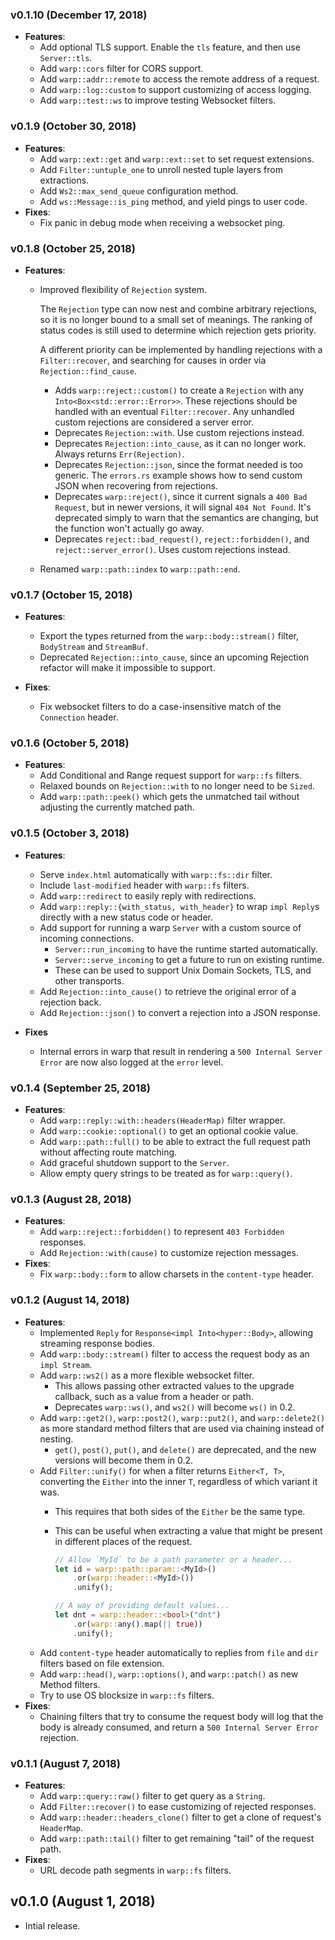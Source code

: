 ### v0.1.10 (December 17, 2018)

- **Features**:
  - Add optional TLS support. Enable the `tls` feature, and then use `Server::tls`.
  - Add `warp::cors` filter for CORS support.
  - Add `warp::addr::remote` to access the remote address of a request.
  - Add `warp::log::custom` to support customizing of access logging.
  - Add `warp::test::ws` to improve testing Websocket filters.

### v0.1.9 (October 30, 2018)

- **Features**:
  - Add `warp::ext::get` and `warp::ext::set` to set request extensions.
  - Add `Filter::untuple_one` to unroll nested tuple layers from extractions.
  - Add `Ws2::max_send_queue` configuration method.
  - Add `ws::Message::is_ping` method, and yield pings to user code.
- **Fixes**:
  - Fix panic in debug mode when receiving a websocket ping.

### v0.1.8 (October 25, 2018)

- **Features**:
  - Improved flexibility of `Rejection` system.
    
    The `Rejection` type can now nest and combine arbitrary rejections,
    so it is no longer bound to a small set of meanings. The ranking of
    status codes is still used to determine which rejection gets priority.
    
    A different priority can be implemented by handling rejections with
    a `Filter::recover`, and searching for causes in order via
    `Rejection::find_cause`.
    - Adds `warp::reject::custom()` to create a `Rejection` with
      any `Into<Box<std::error::Error>>`. These rejections should be
      handled with an eventual `Filter::recover`. Any unhandled
      custom rejections are considered a server error.
    - Deprecates `Rejection::with`. Use custom rejections instead.
    - Deprecates `Rejection::into_cause`, as it can no longer work. Always
      returns `Err(Rejection)`.
    - Deprecates `Rejection::json`, since the format needed is too generic.
      The `errors.rs` example shows how to send custom JSON when recovering
      from rejections.
    - Deprecates `warp::reject()`, since it current signals a `400 Bad
      Request`, but in newer versions, it will signal `404 Not Found`.
      It's deprecated simply to warn that the semantics are changing,
      but the function won't actually go away.
    - Deprecates `reject::bad_request()`, `reject::forbidden()`, and
      `reject::server_error()`. Uses custom rejections instead.
  - Renamed `warp::path::index` to `warp::path::end`.


### v0.1.7 (October 15, 2018)

- **Features**:
  - Export the types returned from the `warp::body::stream()` filter, `BodyStream` and `StreamBuf`.
  - Deprecated `Rejection::into_cause`, since an upcoming Rejection refactor will make it impossible to support.

- **Fixes**:
  - Fix websocket filters to do a case-insensitive match of the `Connection` header.

### v0.1.6 (October 5, 2018)

- **Features**:
  - Add Conditional and Range request support for `warp::fs` filters.
  - Relaxed bounds on `Rejection::with` to no longer need to be `Sized`.
  - Add `warp::path::peek()` which gets the unmatched tail without adjusting the currently matched path.

### v0.1.5 (October 3, 2018)

- **Features**:
  - Serve `index.html` automatically with `warp::fs::dir` filter.
  - Include `last-modified` header with `warp::fs` filters.
  - Add `warp::redirect` to easily reply with redirections.
  - Add `warp::reply::{with_status, with_header}` to wrap `impl Reply`s directly with a new status code or header.
  - Add support for running a warp `Server` with a custom source of incoming connections.
    - `Server::run_incoming` to have the runtime started automatically.
    - `Server::serve_incoming` to get a future to run on existing runtime.
    - These can be used to support Unix Domain Sockets, TLS, and other transports.
  - Add `Rejection::into_cause()` to retrieve the original error of a rejection back.
  - Add `Rejection::json()` to convert a rejection into a JSON response.

- **Fixes**
  - Internal errors in warp that result in rendering a `500 Internal Server Error` are now also logged at the `error` level.


### v0.1.4 (September 25, 2018)

- **Features**:
  - Add `warp::reply::with::headers(HeaderMap)` filter wrapper.
  - Add `warp::cookie::optional()` to get an optional cookie value.
  - Add `warp::path::full()` to be able to extract the full request path without affecting route matching.
  - Add graceful shutdown support to the `Server`.
  - Allow empty query strings to be treated as for `warp::query()`.

### v0.1.3 (August 28, 2018)

- **Features**:
  - Add `warp::reject::forbidden()` to represent `403 Forbidden` responses.
  - Add `Rejection::with(cause)` to customize rejection messages.
- **Fixes**:
  - Fix `warp::body::form` to allow charsets in the `content-type` header.

### v0.1.2 (August 14, 2018)

- **Features**:
  - Implemented `Reply` for `Response<impl Into<hyper::Body>`, allowing streaming response bodies.
  - Add `warp::body::stream()` filter to access the request body as an `impl Stream`.
  - Add `warp::ws2()` as a more flexible websocket filter.
    - This allows passing other extracted values to the upgrade callback, such as a value from a header or path.
    - Deprecates `warp::ws()`, and `ws2()` will become `ws()` in 0.2.
  - Add `warp::get2()`, `warp::post2()`, `warp::put2()`, and `warp::delete2()` as more standard method filters that are used via chaining instead of nesting.
    - `get()`, `post()`, `put()`, and `delete()` are deprecated, and the new versions will become them in 0.2.
  - Add `Filter::unify()` for when a filter returns `Either<T, T>`, converting the `Either` into the inner `T`, regardless of which variant it was.
    - This requires that both sides of the `Either` be the same type.
    - This can be useful when extracting a value that might be present in different places of the request.
      
      ```rust
      // Allow `MyId` to be a path parameter or a header...
      let id = warp::path::param::<MyId>()
          .or(warp::header::<MyId>())
          .unify();
      
      // A way of providing default values...
      let dnt = warp::header::<bool>("dnt")
          .or(warp::any().map(|| true))
          .unify();
      ```
  - Add `content-type` header automatically to replies from `file` and `dir` filters based on file extension.
  - Add `warp::head()`, `warp::options()`, and `warp::patch()` as new Method filters.
  - Try to use OS blocksize in `warp::fs` filters.
- **Fixes**:
  - Chaining filters that try to consume the request body will log that the body is already consumed, and return a `500 Internal Server Error` rejection.

### v0.1.1 (August 7, 2018)

- **Features**:
  - Add `warp::query::raw()` filter to get query as a `String`.
  - Add `Filter::recover()` to ease customizing of rejected responses.
  - Add `warp::header::headers_clone()` filter to get a clone of request's `HeaderMap`.
  - Add `warp::path::tail()` filter to get remaining "tail" of the request path.
- **Fixes**:
  - URL decode path segments in `warp::fs` filters.


## v0.1.0 (August 1, 2018)

- Intial release.
